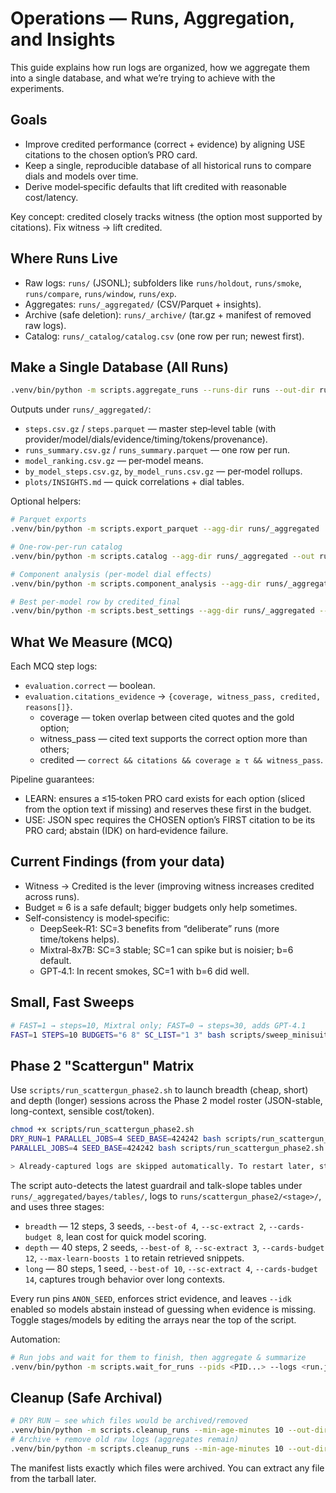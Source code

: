 # Operations — Runs, Aggregation, and Insights

This guide explains how run logs are organized, how we aggregate them into a single database, and what we’re trying to achieve with the experiments.

## Goals

- Improve credited performance (correct + evidence) by aligning USE citations to the chosen option’s PRO card.
- Keep a single, reproducible database of all historical runs to compare dials and models over time.
- Derive model‑specific defaults that lift credited with reasonable cost/latency.

Key concept: credited closely tracks witness (the option most supported by citations). Fix witness → lift credited.

## Where Runs Live

- Raw logs: `runs/` (JSONL); subfolders like `runs/holdout`, `runs/smoke`, `runs/compare`, `runs/window`, `runs/exp`.
- Aggregates: `runs/_aggregated/` (CSV/Parquet + insights).
- Archive (safe deletion): `runs/_archive/` (tar.gz + manifest of removed raw logs).
- Catalog: `runs/_catalog/catalog.csv` (one row per run; newest first).

## Make a Single Database (All Runs)

```bash
.venv/bin/python -m scripts.aggregate_runs --runs-dir runs --out-dir runs/_aggregated
```

Outputs under `runs/_aggregated/`:

- `steps.csv.gz` / `steps.parquet` — master step‑level table (with provider/model/dials/evidence/timing/tokens/provenance).
- `runs_summary.csv.gz` / `runs_summary.parquet` — one row per run.
- `model_ranking.csv.gz` — per‑model means.
- `by_model_steps.csv.gz`, `by_model_runs.csv.gz` — per‑model rollups.
- `plots/INSIGHTS.md` — quick correlations + dial tables.

Optional helpers:

```bash
# Parquet exports
.venv/bin/python -m scripts.export_parquet --agg-dir runs/_aggregated

# One‑row‑per‑run catalog
.venv/bin/python -m scripts.catalog --agg-dir runs/_aggregated --out runs/_catalog/catalog.csv

# Component analysis (per‑model dial effects)
.venv/bin/python -m scripts.component_analysis --agg-dir runs/_aggregated --out-dir runs/_aggregated/analysis --filter-apples

# Best per‑model row by credited_final
.venv/bin/python -m scripts.best_settings --agg-dir runs/_aggregated --out runs/_aggregated/analysis/best_settings.csv --apples
```

## What We Measure (MCQ)

Each MCQ step logs:

- `evaluation.correct` — boolean.
- `evaluation.citations_evidence` → `{coverage, witness_pass, credited, reasons[]}`.
  - coverage — token overlap between cited quotes and the gold option;
  - witness_pass — cited text supports the correct option more than others;
  - credited — `correct && citations && coverage ≥ τ && witness_pass`.

Pipeline guarantees:

- LEARN: ensures a ≤15‑token PRO card exists for each option (sliced from the option text if missing) and reserves these first in the budget.
- USE: JSON spec requires the CHOSEN option’s FIRST citation to be its PRO card; abstain (IDK) on hard‑evidence failure.

## Current Findings (from your data)

- Witness → Credited is the lever (improving witness increases credited across runs).
- Budget ≈ 6 is a safe default; bigger budgets only help sometimes.
- Self‑consistency is model‑specific:
  - DeepSeek‑R1: SC=3 benefits from “deliberate” runs (more time/tokens helps).
  - Mixtral‑8x7B: SC=3 stable; SC=1 can spike but is noisier; b=6 default.
  - GPT‑4.1: In recent smokes, SC=1 with b=6 did well.

## Small, Fast Sweeps

```bash
# FAST=1 → steps=10, Mixtral only; FAST=0 → steps=30, adds GPT‑4.1
FAST=1 STEPS=10 BUDGETS="6 8" SC_LIST="1 3" bash scripts/sweep_minisuite.sh
```

## Phase 2 "Scattergun" Matrix

Use `scripts/run_scattergun_phase2.sh` to launch breadth (cheap, short) and depth (longer) sessions across the Phase 2 model roster (JSON-stable, long-context, sensible cost/token).

```bash
chmod +x scripts/run_scattergun_phase2.sh
DRY_RUN=1 PARALLEL_JOBS=4 SEED_BASE=424242 bash scripts/run_scattergun_phase2.sh
PARALLEL_JOBS=4 SEED_BASE=424242 bash scripts/run_scattergun_phase2.sh

> Already-captured logs are skipped automatically. To restart later, stop the batch (`pkill -f run_scattergun_phase2.sh`) and rerun the command above; only missing logs will resume. Delete a partial JSONL if you want that run redone from step 0.
```

The script auto-detects the latest guardrail and talk-slope tables under `runs/_aggregated/bayes/tables/`, logs to `runs/scattergun_phase2/<stage>/`, and uses three stages:

- `breadth` — 12 steps, 3 seeds, `--best-of 4`, `--sc-extract 2`, `--cards-budget 8`, lean cost for quick model scoring.
- `depth` — 40 steps, 2 seeds, `--best-of 8`, `--sc-extract 3`, `--cards-budget 12`, `--max-learn-boosts 1` to retain retrieved snippets.
- `long` — 80 steps, 1 seed, `--best-of 10`, `--sc-extract 4`, `--cards-budget 14`, captures trough behavior over long contexts.

Every run pins `ANON_SEED`, enforces strict evidence, and leaves `--idk` enabled so models abstain instead of guessing when evidence is missing. Toggle stages/models by editing the arrays near the top of the script.

Automation:

```bash
# Run jobs and wait for them to finish, then aggregate & summarize
.venv/bin/python -m scripts.wait_for_runs --pids <PID...> --logs <run.jsonl...>
```

## Cleanup (Safe Archival)

```bash
# DRY RUN — see which files would be archived/removed
.venv/bin/python -m scripts.cleanup_runs --min-age-minutes 10 --out-dir runs/_archive --dry-run
# Archive + remove old raw logs (aggregates remain)
.venv/bin/python -m scripts.cleanup_runs --min-age-minutes 10 --out-dir runs/_archive
```

The manifest lists exactly which files were archived. You can extract any file from the tarball later.
